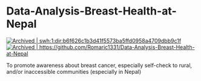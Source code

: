 # Data-Analysis-Breast-Health-at-Nepal

<a href="https://archive.softwareheritage.org/swh:1:dir:b6f626c1b3d41f5573ba5ffd0958a4709dbb9c1f;origin=https://github.com/Romaric1331/Data-Analysis-Breast-Health-at-Nepal;visit=swh:1:snp:b8130eea1128bcc4f573887b9c7e09c73d25e491;anchor=swh:1:rev:ac6f33e41b007614c8af56b02edc05b820825aa8">
    <img src="https://archive.softwareheritage.org/badge/swh:1:dir:b6f626c1b3d41f5573ba5ffd0958a4709dbb9c1f/" alt="Archived | swh:1:dir:b6f626c1b3d41f5573ba5ffd0958a4709dbb9c1f"/>
</a>
<a href="https://archive.softwareheritage.org/browse/origin/?origin_url=https://github.com/Romaric1331/Data-Analysis-Breast-Health-at-Nepal">
    <img src="https://archive.softwareheritage.org/badge/origin/https://github.com/Romaric1331/Data-Analysis-Breast-Health-at-Nepal/" alt="Archived | https://github.com/Romaric1331/Data-Analysis-Breast-Health-at-Nepal"/>
</a>



To promote awareness about breast cancer, especially self-check to rural, and/or inaccessible communities (especially in Nepal)
